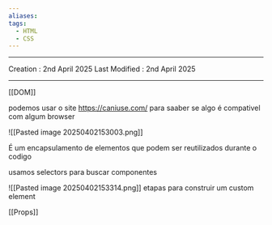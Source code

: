 ```yaml
---
aliases: 
tags:
  - HTML
  - CSS
---
```

---
Creation : 2nd April 2025
Last Modified : 2nd April 2025
___

[[DOM]]

podemos usar o site https://caniuse.com/ para saaber se algo é compativel com algum browser

![[Pasted image 20250402153003.png]]

É um encapsulamento de elementos que podem ser reutilizados durante o codigo

usamos selectors para buscar componentes

![[Pasted image 20250402153314.png]]
etapas para construir um custom element

[[Props]]

